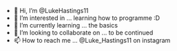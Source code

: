 - 👋 Hi, I’m @LukeHastings11
- 👀 I’m interested in ... learning how to programme :D
- 🌱 I’m currently learning ... the basics
- 💞️ I’m looking to collaborate on ... to be continued 
- 📫 How to reach me ... @Luke_Hastings11 on instagram

<!---
LukeHastings11/LukeHastings11 is a ✨ special ✨ repository because its `README.md` (this file) appears on your GitHub profile.
You can click the Preview link to take a look at your changes.
--->
